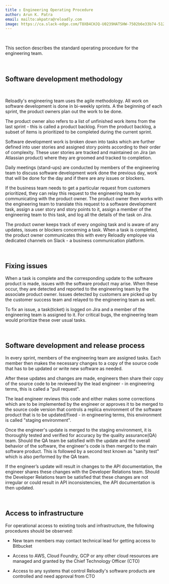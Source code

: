 ```yaml
---
title : Engineering Operating Procedure
author: Arun K. Patra
email: mailto:akpatra@reloadly.com
image: https://ca.slack-edge.com/T8XB4CHJQ-U0239HATSHW-7502b6e33b74-512
---
```


&nbsp;

This section describes the standard operating procedure for the engineering team.

&nbsp;

Software development methodology
--------------------------------

&nbsp;

Reloadly's engineering team uses the agile methodology. All work on software development is done in bi-weekly sprints. A the beginning of each sprint, the product owners plan out the work to be done.

The product owner also refers to a list of unfinished work items from the last sprint - this is called a product backlog. From the product backlog, a subset of items is prioritized to be completed during the current sprint.

Software development work is broken down into tasks which are further defined into user stories and assigned story points according to their order of complexity. These user stories are tracked and maintained on Jira (an Atlassian product) where they are groomed and tracked to completion.

Daily meetings (stand-ups) are conducted by members of the engineering team to discuss software development work done the previous day, work that will be done for the day and if there are any issues or blockers.

If the business team needs to get a particular request from customers prioritized, they can relay this request to the engineering team by communicating with the product owner. The product owner then works with the engineering team to translate this request to a software development task, assign a user story and story points to it, assign a member of the engineering team to this task, and log all the details of the task on Jira.

The product owner keeps track of every ongoing task and is aware of any updates, issues or blockers concerning a task. When a task is completed, the product owner communicates this with every Reloadly employee via dedicated channels on Slack - a business communication platform.

&nbsp;

Fixing issues
-------------

When a task is complete and the corresponding update to the software product is made, issues with the software product may arise. When these occur, they are detected and reported to the engineering team by the associate product owner. Issues detected by customers are picked up by the customer success team and relayed to the engineering team as well.

To fix an issue, a task(ticket) is logged on Jira and a member of the engineering team is assigned to it. For critical bugs, the engineering team would prioritize these over usual tasks.

&nbsp;

Software development and release process
----------------------------------------

In every sprint, members of the engineering team are assigned tasks. Each member then makes the necessary changes to a copy of the source code that has to be updated or write new software as needed.

After these updates and changes are made, engineers then share their copy of the source code to be reviewed by the lead engineer - in engineering terms, this is called a "pull request".

The lead engineer reviews this code and either makes some corrections which are to be implemented by the engineer or approves it to be merged to the source code version that controls a replica environment of the software product that is to be updated/fixed - in engineering terms, this environment is called "staging environment".

Once the engineer's update is merged to the staging environment, it is thoroughly tested and verified for accuracy by the quality assurance(QA) team. Should the QA team be satisfied with the update and the overall behavior of the software, the engineer's code is then merged to the main software product. This is followed by a second test known as "sanity test" which is also performed by the QA team.

If the engineer’s update will result in changes to the API documentation, the engineer shares these changes with the Developer Relations team. Should the Developer Relations team be satisfied that these changes are not irregular or could result in API inconsistencies, the API documentation is then updated.

&nbsp;

Access to infrastructure
------------------------

For operational access to existing tools and infrastructure, the following procedures should be observed:

*   New team members may contact technical lead for getting access to Bitbucket
    
*   Access to AWS, Cloud Foundry, GCP or any other cloud resources are managed and granted by the Chief Technology Officer (CTO)
    
*   Access to any systems that control Reloadly's software products are controlled and need approval from CTO